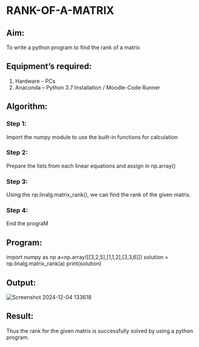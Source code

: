# RANK-OF-A-MATRIX
## Aim:
To write a python program to find the rank of a matrix
## Equipment’s required:
1. 	Hardware – PCs
2. 	Anaconda – Python 3.7 Installation / Moodle-Code Runner
## Algorithm:
### Step 1: 
Import the numpy module to use the built-in functions for calculation
### Step 2: 
Prepare the lists from each linear equations and assign in np.array()
### Step 3: 
Using the np.linalg.matrix_rank(), we can find the rank of the given matrix.
### Step 4: 
End the prograM
## Program:
import numpy as np
 a=np.array([[3,2,5],[1,1,2],[3,3,6]])
 solution = np.linalg.matrix_rank(a)
 print(solution)
## Output:
![Screenshot 2024-12-04 133618](https://github.com/user-attachments/assets/e01746c6-856f-4b84-a380-a42a1000f870)

## Result:
Thus the rank for the given matrix is successfully solved by  using a python program.

